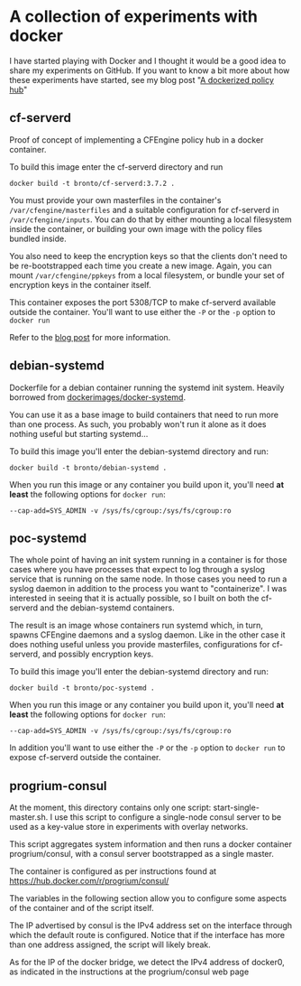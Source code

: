 # A collection of experiments with docker

I have started playing with Docker and I thought it would be a good idea
to share my experiments on GitHub. If you want to know a bit more about
how these experiments have started, see my blog post
"[A dockerized policy hub](http://syslog.me/2016/03/25/a-dockerized-policy-hub/)"

## cf-serverd

Proof of concept of implementing a CFEngine policy hub in a docker container.

To build this image enter the cf-serverd directory and run

```
docker build -t bronto/cf-serverd:3.7.2 .
```

You must provide your own masterfiles in the container's
`/var/cfengine/masterfiles` and a suitable configuration for cf-serverd
in `/var/cfengine/inputs`. You can do that by either mounting a local
filesystem inside the container, or building your own image with the
policy files bundled inside.

You also need to keep the encryption keys so that the clients don't need
to be re-bootstrapped each time you create a new image. Again, you can
mount `/var/cfengine/ppkeys` from a local filesystem, or bundle your set of
encryption keys in the container itself.

This container exposes the port 5308/TCP to make cf-serverd available
outside the container. You'll want to use either the `-P` or the `-p` option
to `docker run`

Refer to the [blog post](http://syslog.me/2016/03/25/a-dockerized-policy-hub/)
for more information.


## debian-systemd

Dockerfile for a debian container running the systemd init system.
Heavily borrowed from
[dockerimages/docker-systemd](https://github.com/dockerimages/docker-systemd/blob/master/15.10/Dockerfile).


You can use it as a base image to build containers that need to run
more than one process.
As such, you probably won't run it alone as it does nothing useful but
starting systemd...

To build this image you'll enter the debian-systemd directory and run:

```
docker build -t bronto/debian-systemd .
```

When you run this image or any container you build upon it, you'll need
**at least** the following options for `docker run`:

```
--cap-add=SYS_ADMIN -v /sys/fs/cgroup:/sys/fs/cgroup:ro
```


## poc-systemd

The whole point of having an init system running in a container is for
those cases where you have processes that expect to log through a
syslog service that is running on the same node. In those cases you
need to run a syslog daemon in addition to the process you want to
"containerize". I was interested in seeing that it is actually possible,
so I built on both the cf-serverd and the debian-systemd containers.

The result is an image whose containers run systemd which, in turn, spawns
CFEngine daemons and a syslog daemon. Like in the other case it does
nothing useful unless you provide masterfiles, configurations for cf-serverd,
and possibly encryption keys.

To build this image you'll enter the debian-systemd directory and run:

```
docker build -t bronto/poc-systemd .
```

When you run this image or any container you build upon it, you'll need
**at least** the following options for `docker run`:

```
--cap-add=SYS_ADMIN -v /sys/fs/cgroup:/sys/fs/cgroup:ro
```

In addition you'll want to use either the `-P` or the `-p` option
to `docker run` to expose cf-serverd outside the container.


## progrium-consul

At the moment, this directory contains only one script: start-single-master.sh.
I use this script to configure a single-node consul server to be used
as a key-value store in experiments with overlay networks.

This script aggregates system information and then runs a docker
container progrium/consul, with a consul server bootstrapped as a
single master.

The container is configured as per instructions found at
https://hub.docker.com/r/progrium/consul/

The variables in the following section allow you to configure some
aspects of the container and of the script itself.

The IP advertised by consul is the IPv4 address set on the interface
through which the default route is configured. Notice that if the
interface has more than one address assigned, the script will likely
break.

As for the IP of the docker bridge, we detect the IPv4 address of
docker0, as indicated in the instructions at the progrium/consul
web page